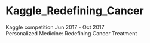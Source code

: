 # Kaggle_Redefining_Cancer
Kaggle competition Jun 2017 - Oct 2017<br>
Personalized Medicine: Redefining Cancer Treatment
